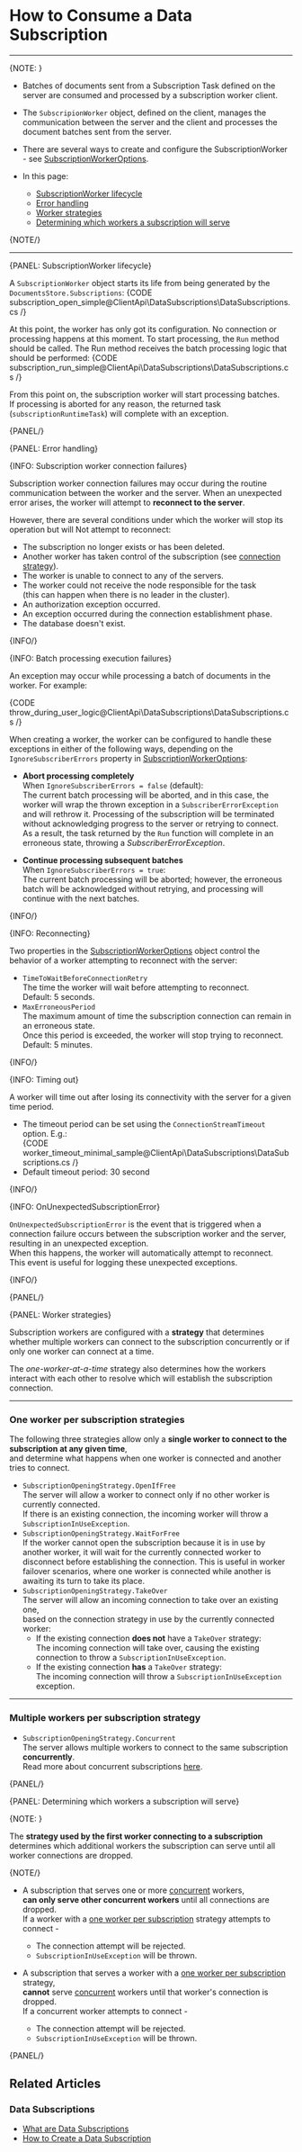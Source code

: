 # How to Consume a Data Subscription
---

{NOTE: }

* Batches of documents sent from a Subscription Task defined on the server are consumed and processed by a subscription worker client.

* The `SubscripionWorker` object, defined on the client, manages the communication between the server and the client and processes the document batches sent from the server.  

* There are several ways to create and configure the SubscriptionWorker - see [SubscriptionWorkerOptions](../../../client-api/data-subscriptions/consumption/api-overview#subscriptionworkeroptions).  

* In this page:
  * [SubscriptionWorker lifecycle](../../../client-api/data-subscriptions/consumption/how-to-consume-data-subscription#subscriptionworker-lifecycle)  
  * [Error handling](../../../client-api/data-subscriptions/consumption/how-to-consume-data-subscription#error-handling)  
  * [Worker strategies](../../../client-api/data-subscriptions/consumption/how-to-consume-data-subscription#worker-strategies)   
  * [Determining which workers a subscription will serve](../../../client-api/data-subscriptions/consumption/how-to-consume-data-subscription#determining-which-workers-a-subscription-will-serve)  

{NOTE/}

---

{PANEL: SubscriptionWorker lifecycle}

A `SubscriptionWorker` object starts its life from being generated by the `DocumentsStore.Subscriptions`:
{CODE subscription_open_simple@ClientApi\DataSubscriptions\DataSubscriptions.cs /}

At this point, the worker has only got its configuration. No connection or processing happens at this moment. 
To start processing, the `Run` method should be called. The Run method receives the batch processing logic that should be performed:
{CODE subscription_run_simple@ClientApi\DataSubscriptions\DataSubscriptions.cs /}

From this point on, the subscription worker will start processing batches.  
If processing is aborted for any reason, the returned task (`subscriptionRuntimeTask`) will complete with an exception.  

{PANEL/}

{PANEL: Error handling}

{INFO: Subscription worker connection failures}

Subscription worker connection failures may occur during the routine communication between the worker and the server.
When an unexpected error arises, the worker will attempt to **reconnect to the server**.

However, there are several conditions under which the worker will stop its operation but will Not attempt to reconnect:

* The subscription no longer exists or has been deleted.
* Another worker has taken control of the subscription (see [connection strategy](../../../client-api/data-subscriptions/consumption/how-to-consume-data-subscription#available-worker-strategies)).
* The worker is unable to connect to any of the servers.
* The worker could not receive the node responsible for the task  
  (this can happen when there is no leader in the cluster).
* An authorization exception occurred.
* An exception occurred during the connection establishment phase.
* The database doesn't exist.

{INFO/}

{INFO: Batch processing execution failures}

An exception may occur while processing a batch of documents in the worker.
For example:

{CODE throw_during_user_logic@ClientApi\DataSubscriptions\DataSubscriptions.cs /}

When creating a worker, the worker can be configured to handle these exceptions in either of the following ways,
depending on the `IgnoreSubscriberErrors` property in [SubscriptionWorkerOptions](../../../client-api/data-subscriptions/consumption/api-overview#subscriptionworkeroptions):

* **Abort processing completely**  
  When `IgnoreSubscriberErrors = false` (default):  
  The current batch processing will be aborted, and in this case, the worker will wrap the thrown exception in a `SubscriberErrorException` and will rethrow it.
  Processing of the subscription will be terminated without acknowledging progress to the server or retrying to connect.  
  As a result, the task returned by the `Run` function will complete in an erroneous state, throwing a _SubscriberErrorException_.

* **Continue processing subsequent batches**  
  When `IgnoreSubscriberErrors = true`:    
  The current batch processing will be aborted; however, the erroneous batch will be acknowledged without retrying,
  and processing will continue with the next batches.

{INFO/}

{INFO: Reconnecting}

Two properties in the [SubscriptionWorkerOptions](../../../client-api/data-subscriptions/consumption/api-overview#subscriptionworkeroptions) 
object control the behavior of a worker attempting to reconnect with the server:

* `TimeToWaitBeforeConnectionRetry`  
  The time the worker will wait before attempting to reconnect.  
  Default: 5 seconds.  
* `MaxErroneousPeriod`  
  The maximum amount of time the subscription connection can remain in an erroneous state.   
  Once this period is exceeded, the worker will stop trying to reconnect.  
  Default: 5 minutes.  

{INFO/}

{INFO: Timing out}

A worker will time out after losing its connectivity with the server for a given time period.  

* The timeout period can be set using the `ConnectionStreamTimeout` option. E.g.:  
  {CODE worker_timeout_minimal_sample@ClientApi\DataSubscriptions\DataSubscriptions.cs /}
* Default timeout period: 30 second  

{INFO/}

{INFO: OnUnexpectedSubscriptionError}

`OnUnexpectedSubscriptionError` is the event that is triggered when a connection failure occurs between the subscription worker and the server,
resulting in an unexpected exception.  
When this happens, the worker will automatically attempt to reconnect.  
This event is useful for logging these unexpected exceptions.

{INFO/}

{PANEL/}

{PANEL: Worker strategies}
 
Subscription workers are configured with a **strategy** that determines whether multiple workers 
can connect to the subscription concurrently or if only one worker can connect at a time.

The _one-worker-at-a-time_ strategy also determines how the workers interact with each other 
to resolve which will establish the subscription connection.

---

### One worker per subscription strategies

The following three strategies allow only a **single worker to connect to the subscription at any given time**,  
and determine what happens when one worker is connected and another tries to connect.  

* `SubscriptionOpeningStrategy.OpenIfFree`  
  The server will allow a worker to connect only if no other worker is currently connected.  
  If there is an existing connection, the incoming worker will throw a `SubscriptionInUseException`.  
* `SubscriptionOpeningStrategy.WaitForFree`  
  If the worker cannot open the subscription because it is in use by another worker, it will wait for the currently connected worker to disconnect before establishing the connection.
  This is useful in worker failover scenarios, where one worker is connected while another is awaiting its turn to take its place.
* `SubscriptionOpeningStrategy.TakeOver`  
  The server will allow an incoming connection to take over an existing one,  
  based on the connection strategy in use by the currently connected worker:
  * If the existing connection **does not** have a `TakeOver` strategy:  
    The incoming connection will take over, causing the existing connection to throw a `SubscriptionInUseException`.  
  * If the existing connection **has** a `TakeOver` strategy:  
    The incoming connection will throw a `SubscriptionInUseException` exception.  

---

### Multiple workers per subscription strategy

* `SubscriptionOpeningStrategy.Concurrent`  
  The server allows multiple workers to connect to the same subscription **concurrently**.  
  Read more about concurrent subscriptions [here](../../../client-api/data-subscriptions/concurrent-subscriptions).  

{PANEL/}

{PANEL: Determining which workers a subscription will serve}

{NOTE: }

The **strategy used by the first worker connecting to a subscription** determines 
which additional workers the subscription can serve until all worker connections are dropped.

{NOTE/}

* A subscription that serves one or more [concurrent](../../../client-api/data-subscriptions/consumption/how-to-consume-data-subscription#multiple-workers-per-subscription-strategy) workers,  
  **can only serve other concurrent workers** until all connections are dropped.  
  If a worker with a [one worker per subscription](../../../client-api/data-subscriptions/consumption/how-to-consume-data-subscription#one-worker-per-subscription-strategies) 
  strategy attempts to connect -  
   * The connection attempt will be rejected.  
   * `SubscriptionInUseException` will be thrown.  

* A subscription that serves a worker with a [one worker per subscription](../../../client-api/data-subscriptions/consumption/how-to-consume-data-subscription#one-worker-per-subscription-strategies) strategy,  
  **cannot** serve [concurrent](../../../client-api/data-subscriptions/consumption/how-to-consume-data-subscription#multiple-workers-per-subscription-strategy) 
  workers until that worker's connection is dropped.  
  If a concurrent worker attempts to connect -  
   * The connection attempt will be rejected.  
   * `SubscriptionInUseException` will be thrown.  

{PANEL/}

## Related Articles  

### Data Subscriptions  

- [What are Data Subscriptions](../../../client-api/data-subscriptions/what-are-data-subscriptions)  
- [How to Create a Data Subscription](../../../client-api/data-subscriptions/creation/how-to-create-data-subscription)  
